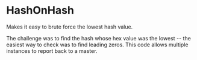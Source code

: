 ﻿# HashOnHash

Makes it easy to brute force the lowest hash value.

The challenge was to find the hash whose hex value was the lowest -- the easiest way to check was to
find leading zeros. This code allows multiple instances to report back to a master.